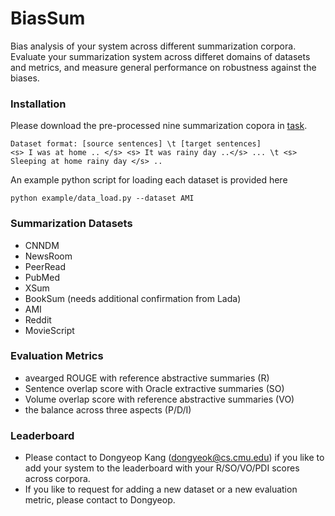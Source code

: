 # BiasSum
Bias analysis of your system across different summarization corpora. Evaluate your summarization system across differet domains of datasets and metrics, and measure general performance on robustness against the biases. 


### Installation
Please download the pre-processed nine summarization copora in [task](http://biassum.com/task).
```
Dataset format: [source sentences] \t [target sentences]
<s> I was at home .. </s> <s> It was rainy day ..</s> ... \t <s> Sleeping at home rainy day </s> ..
```
An example python script for loading each dataset is provided here
```
python example/data_load.py --dataset AMI
```
### Summarization Datasets
 - CNNDM
 - NewsRoom
 - PeerRead
 - PubMed
 - XSum
 - BookSum (needs additional confirmation from Lada)
 - AMI
 - Reddit
 - MovieScript
 
### Evaluation Metrics
 - avearged ROUGE with reference abstractive summaries (R)
 - Sentence overlap score with Oracle extractive summaries (SO)
 - Volume overlap score with reference abstractive summaries (VO)
 - the balance across three aspects (P/D/I)

### Leaderboard
 - Please contact to Dongyeop Kang (dongyeok@cs.cmu.edu) if you like to add your system to the leaderboard with your R/SO/VO/PDI scores across corpora.
 - If you like to request for adding a new dataset or a new evaluation metric, please contact to Dongyeop.
